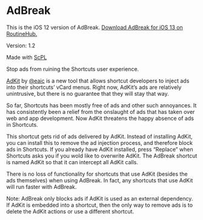 # AdBreak

This is the iOS 12 version of AdBreak. [Download AdBreak for iOS 13 on RoutineHub.](https://routinehub.co/shortcut/5357)

Version: 1.2

Made with [ScPL](https://scpl.dev)

Stop ads from ruining the Shortcuts user experience.

[AdKit](https://routinehub.co/shortcut/5350) by [@eaic](https://routinehub.co/user/eaic) is a new tool that allows shortcut developers to inject ads into their shortcuts’ vCard menus. Right now, AdKit’s ads are relatively unintrusive, but there is no guarantee that they will stay that way.

So far, Shortcuts has been mostly free of ads and other such annoyances. It has consistently been a relief from the onslaught of ads that has taken over web and app development. Now AdKit threatens the happy absence of ads in Shortcuts.

This shortcut gets rid of ads delivered by AdKit. Instead of installing AdKit, you can install this to remove the ad injection process, and therefore block ads in Shortcuts. If you already have AdKit installed, press “Replace” when Shortcuts asks you if you wold like to overwrite AdKit. The AdBreak shortcut is named AdKit so that it can intercept all AdKit calls.

There is no loss of functionality for shortcuts that use AdKit (besides the ads themselves) when using AdBreak. In fact, any shortcuts that use AdKit will run faster with AdBreak.

Note: AdBreak only blocks ads if AdKit is used as an external dependency. If AdKit is embedded into a shortcut, then the only way to remove ads is to delete the AdKit actions or use a different shortcut.
